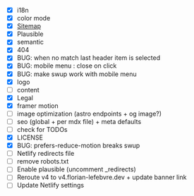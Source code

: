 -   [x] i18n
-   [x] color mode
-   [x] [Sitemap](https://docs.astro.build/en/guides/integrations-guide/sitemap/)
-   [x] Plausible
-   [x] semantic
-   [x] 404
-   [x] BUG: when no match last header item is selected
-   [x] BUG: mobile menu : close on click
-   [x] BUG: make swup work with mobile menu
-   [x] logo
-   [ ] content
-   [x] Legal
-   [x] framer motion
-   [ ] image optimization (astro endpoints + og image?)
-   [ ] seo (global + per mdx file) + meta defaults
-   [ ] check for TODOs
-   [x] LICENSE
-   [x] BUG: prefers-reduce-motion breaks swup
-   [ ] Netlify redirects file
-   [ ] remove robots.txt
-   [ ] Enable plausible (uncomment \_redirects)
-   [ ] Reroute v4 to v4.florian-lefebvre.dev + update banner link
-   [ ] Update Netlify settings
